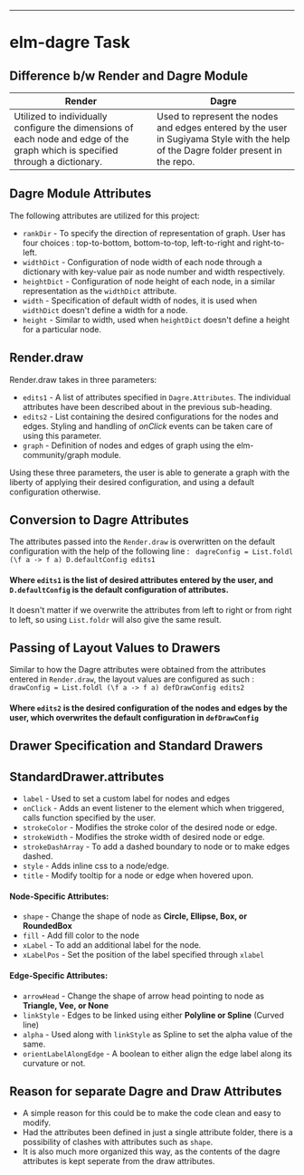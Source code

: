 ---
# elm-dagre Task

## Difference b/w Render and Dagre Module
| Render | Dagre |
| ------ | ----- |
| Utilized to individually configure the dimensions of each node and edge of the graph which is specified through a dictionary. | Used to represent the nodes and edges entered by the user in Sugiyama Style with the help of the Dagre folder present in the repo. |

## Dagre Module Attributes
The following attributes are utilized for this project:
- `rankDir` - To specify the direction of representation of graph. User has four choices : top-to-bottom, bottom-to-top, left-to-right and right-to-left.
- `widthDict` - Configuration of node width of each node through a dictionary with key-value pair as node number and width respectively. 
- `heightDict` - Configuration of node height of each node, in a similar representation as the `widthDict` attribute. 
- `width` - Specification of default width of nodes, it is used when `widthDict` doesn't define a width for a node. 
- `height` - Similar to width, used when `heightDict` doesn't define a height for a particular node. 

## Render.draw
Render.draw takes in three parameters:
- `edits1` - A list of attributes specified in `Dagre.Attributes`. The individual attributes have been described about in the previous sub-heading.
- `edits2` - List containing the desired configurations for the nodes and edges. Styling and handling of _onClick_ events can be taken care of using this parameter. 
- `graph` - Definition of nodes and edges of graph using the elm-community/graph module.

Using these three parameters, the user is able to generate a graph with the liberty of applying their desired configuration, and using a default configuration otherwise.

## Conversion to Dagre Attributes
The attributes passed into the `Render.draw` is overwritten on the default configuration with the help of the following line :
``` dagreConfig = List.foldl (\f a -> f a) D.defaultConfig edits1```
#### Where `edits1` is the list of desired attributes entered by the user, and `D.defaultConfig` is the default configuration of attributes.
It doesn't matter if we overwrite the attributes from left to right or from right to left, so using `List.foldr` will also give the same result. 

## Passing of Layout Values to Drawers
Similar to how the Dagre attributes were obtained from the attributes entered in `Render.draw`, the layout values are configured as such :
``` drawConfig = List.foldl (\f a -> f a) defDrawConfig edits2 ```
#### Where `edits2` is the desired configuration of the nodes and edges by the user, which overwrites the default configuration in `defDrawConfig` 

## Drawer Specification and Standard Drawers
## StandardDrawer.attributes
- `label` - Used to set a custom label for nodes and edges
- `onClick` - Adds an event listener to the element which when triggered, calls function specified by the user.  
- `strokeColor` - Modifies the stroke color of the desired node or edge. 
- `strokeWidth` - Modifies the stroke width of desired node or edge.
- `strokeDashArray` - To add a dashed boundary to node or to make edges dashed. 
- `style` - Adds inline css to a node/edge. 
- `title` - Modify tooltip for a node or edge when hovered upon. 
#### Node-Specific Attributes:
- `shape` - Change the shape of node as __Circle, Ellipse, Box, or RoundedBox__
- `fill` - Add fill color to the node
- `xLabel` - To add an additional label for the node.
- `xLabelPos` - Set the position of the label specified through `xlabel`

#### Edge-Specific Attributes:
- `arrowHead` - Change the shape of arrow head pointing to node as __Triangle, Vee, or None__
- `linkStyle` - Edges to be linked using either __Polyline or Spline__ (Curved line)
- `alpha` - Used along with `linkStyle` as Spline to set the alpha value of the same.
- `orientLabelAlongEdge` - A boolean to either align the edge label along its curvature or not.  

## Reason for separate Dagre and Draw Attributes
- A simple reason for this could be to make the code clean and easy to modify. 
- Had the attributes been defined in just a single attribute folder, there is a possibility of clashes with attributes such as `shape`.
- It is also much more organized this way, as the contents of the dagre attributes is kept seperate from the draw attributes.
